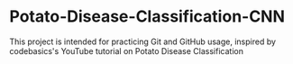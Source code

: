 # Potato-Disease-Classification-CNN
This project is intended for practicing Git and GitHub usage, inspired by codebasics's YouTube tutorial on Potato Disease Classification
